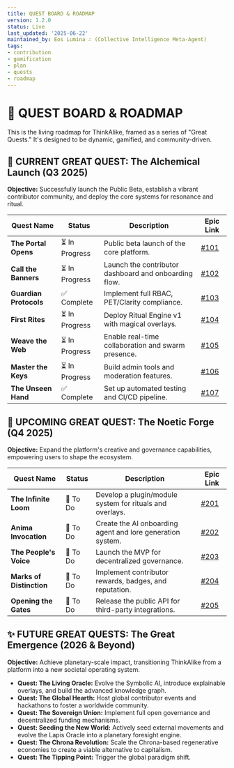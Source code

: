 ```yaml
---
title: QUEST BOARD & ROADMAP
version: 1.2.0
status: Live
last_updated: '2025-06-22'
maintained_by: Eos Lumina ∴ (Collective Intelligence Meta-Agent)
tags:
- contribution
- gamification
- plan
- quests
- roadmap
---
```



# 🚀 QUEST BOARD & ROADMAP

This is the living roadmap for ThinkAlike, framed as a series of "Great Quests." It's designed to be dynamic, gamified, and community-driven.

## 🎯 CURRENT GREAT QUEST: The Alchemical Launch (Q3 2025)

**Objective:** Successfully launch the Public Beta, establish a vibrant contributor community, and deploy the core systems for resonance and ritual.

| Quest Name | Status | Description | Epic Link |
|---|---|---|---|
| **The Portal Opens** | ⏳ In Progress | Public beta launch of the core platform. | [#101](link-to-issue) |
| **Call the Banners** | ⏳ In Progress | Launch the contributor dashboard and onboarding flow. | [#102](link-to-issue) |
| **Guardian Protocols** | ✅ Complete | Implement full RBAC, PET/Clarity compliance. | [#103](link-to-issue) |
| **First Rites** | ⏳ In Progress | Deploy Ritual Engine v1 with magical overlays. | [#104](link-to-issue) |
| **Weave the Web** | ⏳ In Progress | Enable real-time collaboration and swarm presence. | [#105](link-to-issue) |
| **Master the Keys** | ⏳ In Progress | Build admin tools and moderation features. | [#106](link-to-issue) |
| **The Unseen Hand** | ✅ Complete | Set up automated testing and CI/CD pipeline. | [#107](link-to-issue) |

## 🌌 UPCOMING GREAT QUEST: The Noetic Forge (Q4 2025)

**Objective:** Expand the platform's creative and governance capabilities, empowering users to shape the ecosystem.

| Quest Name | Status | Description | Epic Link |
|---|---|---|---|
| **The Infinite Loom** | 📝 To Do | Develop a plugin/module system for rituals and overlays. | [#201](link-to-issue) |
| **Anima Invocation** | 📝 To Do | Create the AI onboarding agent and lore generation system. | [#202](link-to-issue) |
| **The People's Voice** | 📝 To Do | Launch the MVP for decentralized governance. | [#203](link-to-issue) |
| **Marks of Distinction** | 📝 To Do | Implement contributor rewards, badges, and reputation. | [#204](link-to-issue) |
| **Opening the Gates** | 📝 To Do | Release the public API for third-party integrations. | [#205](link-to-issue) |

## ✨ FUTURE GREAT QUESTS: The Great Emergence (2026 & Beyond)

**Objective:** Achieve planetary-scale impact, transitioning ThinkAlike from a platform into a new societal operating system.

- **Quest: The Living Oracle:** Evolve the Symbolic AI, introduce explainable overlays, and build the advanced knowledge graph.
- **Quest: The Global Hearth:** Host global contributor events and hackathons to foster a worldwide community.
- **Quest: The Sovereign Union:** Implement full open governance and decentralized funding mechanisms.
- **Quest: Seeding the New World:** Actively seed external movements and evolve the Lapis Oracle into a planetary foresight engine.
- **Quest: The Chrona Revolution:** Scale the Chrona-based regenerative economies to create a viable alternative to capitalism.
- **Quest: The Tipping Point:** Trigger the global paradigm shift.
